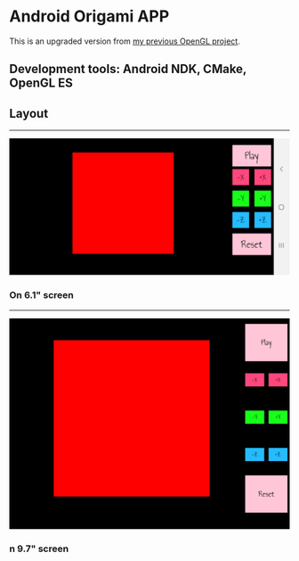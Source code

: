 # Android Origami APP  
This is an upgraded version from [my previous OpenGL project](https://github.com/ElektrischesSchaf/Origami_Heart).  

## Development tools: Android NDK, CMake, OpenGL ES  

## Layout  
---
![S9_plus](/screenshots/Samsung_S9_Plus.jpg)
### On 6.1" screen  
---
![ZenPad_3S_10](/screenshots/Asus_ZenPad_3S_10.jpg)
### n 9.7" screen